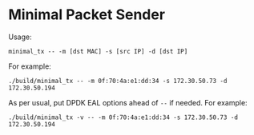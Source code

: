 # Minimal Packet Sender

Usage:
```
minimal_tx -- -m [dst MAC] -s [src IP] -d [dst IP]
```
For example:
```
./build/minimal_tx -- -m 0f:70:4a:e1:dd:34 -s 172.30.50.73 -d 172.30.50.194
```
As per usual, put DPDK EAL options ahead of `--` if needed.  For example:
```
./build/minimal_tx -v -- -m 0f:70:4a:e1:dd:34 -s 172.30.50.73 -d 172.30.50.194
```
